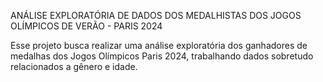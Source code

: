 ANÁLISE EXPLORATÓRIA DE DADOS DOS MEDALHISTAS DOS JOGOS OLÍMPICOS DE VERÃO - PARIS 2024
<p></p>
<p> Esse projeto busca realizar uma análise exploratória dos ganhadores de medalhas dos Jogos Olímpicos Paris 2024, trabalhando dados sobretudo relacionados a gênero e idade.
